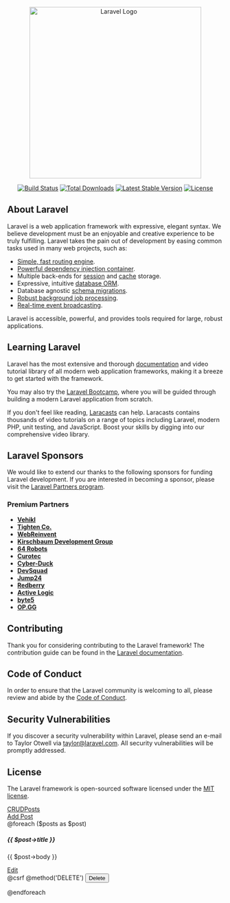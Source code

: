 <p align="center"><a href="https://laravel.com" target="_blank"><img src="https://raw.githubusercontent.com/laravel/art/master/logo-lockup/5%20SVG/2%20CMYK/1%20Full%20Color/laravel-logolockup-cmyk-red.svg" width="400" alt="Laravel Logo"></a></p>

<p align="center">
<a href="https://github.com/laravel/framework/actions"><img src="https://github.com/laravel/framework/workflows/tests/badge.svg" alt="Build Status"></a>
<a href="https://packagist.org/packages/laravel/framework"><img src="https://img.shields.io/packagist/dt/laravel/framework" alt="Total Downloads"></a>
<a href="https://packagist.org/packages/laravel/framework"><img src="https://img.shields.io/packagist/v/laravel/framework" alt="Latest Stable Version"></a>
<a href="https://packagist.org/packages/laravel/framework"><img src="https://img.shields.io/packagist/l/laravel/framework" alt="License"></a>
</p>

## About Laravel

Laravel is a web application framework with expressive, elegant syntax. We believe development must be an enjoyable and creative experience to be truly fulfilling. Laravel takes the pain out of development by easing common tasks used in many web projects, such as:

- [Simple, fast routing engine](https://laravel.com/docs/routing).
- [Powerful dependency injection container](https://laravel.com/docs/container).
- Multiple back-ends for [session](https://laravel.com/docs/session) and [cache](https://laravel.com/docs/cache) storage.
- Expressive, intuitive [database ORM](https://laravel.com/docs/eloquent).
- Database agnostic [schema migrations](https://laravel.com/docs/migrations).
- [Robust background job processing](https://laravel.com/docs/queues).
- [Real-time event broadcasting](https://laravel.com/docs/broadcasting).

Laravel is accessible, powerful, and provides tools required for large, robust applications.

## Learning Laravel

Laravel has the most extensive and thorough [documentation](https://laravel.com/docs) and video tutorial library of all modern web application frameworks, making it a breeze to get started with the framework.

You may also try the [Laravel Bootcamp](https://bootcamp.laravel.com), where you will be guided through building a modern Laravel application from scratch.

If you don't feel like reading, [Laracasts](https://laracasts.com) can help. Laracasts contains thousands of video tutorials on a range of topics including Laravel, modern PHP, unit testing, and JavaScript. Boost your skills by digging into our comprehensive video library.

## Laravel Sponsors

We would like to extend our thanks to the following sponsors for funding Laravel development. If you are interested in becoming a sponsor, please visit the [Laravel Partners program](https://partners.laravel.com).

### Premium Partners

- **[Vehikl](https://vehikl.com/)**
- **[Tighten Co.](https://tighten.co)**
- **[WebReinvent](https://webreinvent.com/)**
- **[Kirschbaum Development Group](https://kirschbaumdevelopment.com)**
- **[64 Robots](https://64robots.com)**
- **[Curotec](https://www.curotec.com/services/technologies/laravel/)**
- **[Cyber-Duck](https://cyber-duck.co.uk)**
- **[DevSquad](https://devsquad.com/hire-laravel-developers)**
- **[Jump24](https://jump24.co.uk)**
- **[Redberry](https://redberry.international/laravel/)**
- **[Active Logic](https://activelogic.com)**
- **[byte5](https://byte5.de)**
- **[OP.GG](https://op.gg)**

## Contributing

Thank you for considering contributing to the Laravel framework! The contribution guide can be found in the [Laravel documentation](https://laravel.com/docs/contributions).

## Code of Conduct

In order to ensure that the Laravel community is welcoming to all, please review and abide by the [Code of Conduct](https://laravel.com/docs/contributions#code-of-conduct).

## Security Vulnerabilities

If you discover a security vulnerability within Laravel, please send an e-mail to Taylor Otwell via [taylor@laravel.com](mailto:taylor@laravel.com). All security vulnerabilities will be promptly addressed.

## License

The Laravel framework is open-sourced software licensed under the [MIT license](https://opensource.org/licenses/MIT).
 <!DOCTYPE html>
<html lang="en">
<head>
  <meta charset="UTF-8">
  <meta name="viewport" content="width=device-width, initial-scale=1.0">
  <meta http-equiv="X-UA-Compatible" content="ie=edge">
  <link href="https://cdn.jsdelivr.net/npm/bootstrap@5.3.0-alpha1/dist/css/bootstrap.min.css"
        rel="stylesheet"
        integrity="sha384-GLhlTQ8iRABdZLl6O3oVMWSktQOp6b7In1Zl3/Jr59b6EGGoI1aFkw7cmDA6j6gD"
        crossorigin="anonymous">
  <title>Posts</title>
</head>
<body>
  <nav class="navbar navbar-expand-lg navbar-light bg-warning">
    <div class="container-fluid">
      <a class="navbar-brand h1" href="{{ route('posts.index') }}">CRUDPosts</a>
      <div class="ms-auto">
        <a class="btn btn-sm btn-success" href="{{ route('posts.create') }}">Add Post</a>
      </div>
    </div>
  </nav>

  <div class="container mt-5">
    <div class="row">
      @foreach ($posts as $post)
        <div class="col-sm-4 mb-4">
          <div class="card">
            <div class="card-header">
              <h5 class="card-title">{{ $post->title }}</h5>
            </div>
            <div class="card-body">
              <p class="card-text">{{ $post->body }}</p>
            </div>
            <div class="card-footer">
              <div class="row">
                <div class="col">
                  <a href="{{ route('posts.edit', $post->id) }}" class="btn btn-primary btn-sm">Edit</a>
                </div>
                <div class="col">
                  <form action="{{ route('posts.destroy', $post->id) }}" method="post">
                    @csrf
                    @method('DELETE')
                    <button type="submit" class="btn btn-danger btn-sm">Delete</button>
                  </form>
                </div>
              </div>
            </div>
          </div>
        </div>
      @endforeach
    </div>
  </div>

  <script src="https://cdn.jsdelivr.net/npm/bootstrap@5.3.0-alpha1/dist/js/bootstrap.bundle.min.js"
          integrity="sha384-w76A0rAHcQbuhbK6KFDG2DgFtZd3a6mNLe4VV5HqT9eXDZ4wL8NfwpU3gT4B6dgn"
          crossorigin="anonymous"></script>
</body>
</html>
